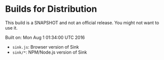 # Builds for Distribution

This build is a SNAPSHOT and not an official release.  You might not want to use it.

Built on: Mon Aug  1 01:34:00 UTC 2016

* `sink.js`: Browser version of Sink
* `sink/*`: NPM/Node.js version of Sink
